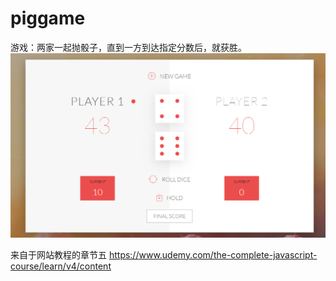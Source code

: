 # piggame

游戏：两家一起抛骰子，直到一方到达指定分数后，就获胜。<br>
<img src="/image/pic1.png" width="900px" />

来自于网站教程的章节五
https://www.udemy.com/the-complete-javascript-course/learn/v4/content
